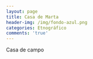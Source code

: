 ```yaml
---
layout: page
title: Casa de Marta
header-img: /img/fondo-azul.png
categories: Etnográfico
comments: 'true'
---
```



Casa de campo

<div class="photo-gallery">
<ul>
</ul>
</div>
